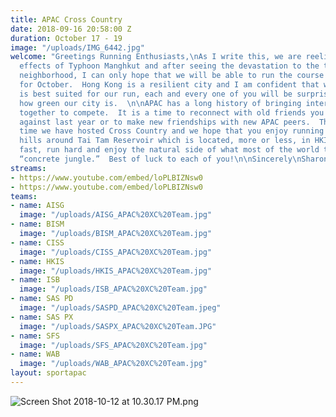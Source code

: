 ```yaml
---
title: APAC Cross Country
date: 2018-09-16 20:58:00 Z
duration: October 17 - 19
image: "/uploads/IMG_6442.jpg"
welcome: "Greetings Running Enthusiasts,\nAs I write this, we are reeling from the
  effects of Typhoon Manghkut and after seeing the devastation to the trees in our
  neighborhood, I can only hope that we will be able to run the course we have planned
  for October.  Hong Kong is a resilient city and I am confident that which ever course
  is best suited for our run, each and every one of you will be surprised to find
  how green our city is.  \n\nAPAC has a long history of bringing international students
  together to compete.  It is a time to reconnect with old friends you may have raced
  against last year or to make new friendships with new APAC peers.  This is the first
  time we have hosted Cross Country and we hope that you enjoy running in the rolling
  hills around Tai Tam Reservoir which is located, more or less, in HKIS’ back yard.\n\nRun
  fast, run hard and enjoy the natural side of what most of the world thinks is a
  “concrete jungle.”  Best of luck to each of you!\n\nSincerely\nSharon H. Leung"
streams:
- https://www.youtube.com/embed/loPLBIZNsw0
- https://www.youtube.com/embed/loPLBIZNsw0
teams:
- name: AISG
  image: "/uploads/AISG_APAC%20XC%20Team.jpg"
- name: BISM
  image: "/uploads/BISM_APAC%20XC%20Team.jpg"
- name: CISS
  image: "/uploads/CISS_APAC%20XC%20Team.jpg"
- name: HKIS
  image: "/uploads/HKIS_APAC%20XC%20Team.jpg"
- name: ISB
  image: "/uploads/ISB_APAC%20XC%20Team.jpg"
- name: SAS PD
  image: "/uploads/SASPD_APAC%20XC%20Team.jpeg"
- name: SAS PX
  image: "/uploads/SASPX_APAC%20XC%20Team.JPG"
- name: SFS
  image: "/uploads/SFS_APAC%20XC%20Team.jpg"
- name: WAB
  image: "/uploads/WAB_APAC%20XC%20Team.jpg"
layout: sportapac
---
```


![Screen Shot 2018-10-12 at 10.30.17 PM.png](/uploads/Screen%20Shot%202018-10-12%20at%2010.30.17%20PM.png)